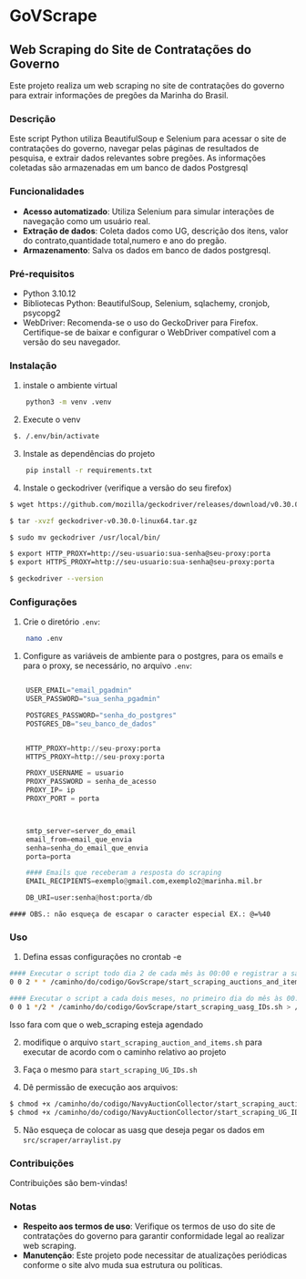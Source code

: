 # **GoVScrape**

## Web Scraping do Site de Contratações do Governo

Este projeto realiza um web scraping no site de contratações do governo para extrair informações de pregões da Marinha do Brasil.

### Descrição

Este script Python utiliza BeautifulSoup e Selenium para acessar o site de contratações do governo, navegar pelas páginas de resultados de pesquisa, e extrair dados relevantes sobre pregões. As informações coletadas são armazenadas em um banco de dados Postgresql

### Funcionalidades

- **Acesso automatizado**: Utiliza Selenium para simular interações de navegação como um usuário real.
- **Extração de dados**: Coleta dados como UG, descrição dos  itens, valor do contrato,quantidade total,numero e ano do pregão.
- **Armazenamento**: Salva os dados em banco de dados postgresql.

### Pré-requisitos

- Python 3.10.12
- Bibliotecas Python: BeautifulSoup, Selenium, sqlachemy, cronjob, psycopg2
- WebDriver: Recomenda-se o uso do GeckoDriver para Firefox. Certifique-se de baixar e configurar o WebDriver compatível com a versão do seu navegador.

### Instalação

1. instale o ambiente virtual
```bash
    python3 -m venv .venv
```
2. Execute o venv
```bash
 $. /.env/bin/activate
```
3. Instale as dependências do projeto
```bash
    pip install -r requirements.txt
```

4. Instale o geckodriver (verifique a versão do seu firefox)
```bash
$ wget https://github.com/mozilla/geckodriver/releases/download/v0.30.0/geckodriver-v0.30.0-linux64.tar.gz

$ tar -xvzf geckodriver-v0.30.0-linux64.tar.gz

$ sudo mv geckodriver /usr/local/bin/

$ export HTTP_PROXY=http://seu-usuario:sua-senha@seu-proxy:porta
$ export HTTPS_PROXY=http://seu-usuario:sua-senha@seu-proxy:porta

$ geckodriver --version

```
### Configurações

1. Crie o diretório `.env`:
```bash
    nano .env
```

1. Configure as variáveis de ambiente para o postgres, para os emails e para o proxy, se necessário, no arquivo `.env`:

```python

    USER_EMAIL="email_pgadmin"
    USER_PASSWORD="sua_senha_pgadmin"

    POSTGRES_PASSWORD="senha_do_postgres"
    POSTGRES_DB="seu_banco_de_dados"


    HTTP_PROXY=http://seu-proxy:porta
    HTTPS_PROXY=http://seu-proxy:porta

    PROXY_USERNAME = usuario
    PROXY_PASSWORD = senha_de_acesso
    PROXY_IP= ip
    PROXY_PORT = porta



    smtp_server=server_do_email
    email_from=email_que_envia
    senha=senha_do_email_que_envia
    porta=porta

    #### Emails que receberam a resposta do scraping
    EMAIL_RECIPIENTS=exemplo@gmail.com,exemplo2@marinha.mil.br

    DB_URI=user:senha@host:porta/db 
```
    #### OBS.: não esqueça de escapar o caracter especial EX.: @=%40


### Uso

1. Defina essas configurações no crontab -e

```bash
#### Executar o script todo dia 2 de cada mês às 00:00 e registrar a saída em um arquivo de log
0 0 2 * * /caminho/do/codigo/GovScrape/start_scraping_auctions_and_items.sh > /caminho/do/codigo/GovScrape/logs/cronjob_auction.log 2>&1

#### Executar o script a cada dois meses, no primeiro dia do mês às 00:00 e registrar a saída em um arquivo de log
0 0 1 */2 * /caminho/do/codigo/GovScrape/start_scraping_uasg_IDs.sh > /caminho/do/codigo/GovScrape/cronjob_id_ug.log 2>&1
```
Isso fara com que o web_scraping esteja agendado

2. modifique o arquivo `start_scraping_auction_and_items.sh` para executar de acordo com o caminho relativo ao projeto


3. Faça o mesmo para `start_scraping_UG_IDs.sh`

4. Dê permissão de execução aos arquivos:
```bash
$ chmod +x /caminho/do/codigo/NavyAuctionCollector/start_scraping_auction_and_items.sh
$ chmod +x /caminho/do/codigo/NavyAuctionCollector/start_scraping_UG_IDs.sh
```
5. Não esqueça de colocar as uasg que deseja pegar os dados em `src/scraper/arraylist.py`
### Contribuições

Contribuições são bem-vindas!

### Notas

- **Respeito aos termos de uso**: Verifique os termos de uso do site de contratações do governo para garantir conformidade legal ao realizar web scraping.
- **Manutenção**: Este projeto pode necessitar de atualizações periódicas conforme o site alvo muda sua estrutura ou políticas.

